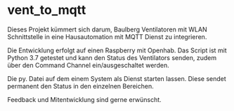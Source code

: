# vent_to_mqtt

Dieses Projekt kümmert sich darum, Baulberg Ventilatoren mit WLAN Schnittstelle in eine Hausautomation mit MQTT Dienst zu integrieren.

Die Entwicklung erfolgt auf einen Raspberry mit Openhab.
Das Script ist mit Python 3.7 getestet und kann den Status des Ventilators senden, zudem über den Command Channel ein/ausgeschaltet werden.


Die py. Datei auf dem einem System als Dienst starten lassen.
Diese sendet permanent den Status in den einzelnen Bereichen.

Feedback und Mitentwicklung sind gerne erwünscht.
